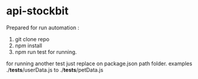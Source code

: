 # api-stockbit

Prepared for run automation :
1. git clone repo 
2. npm install
3. npm run test for running.

for running another test just replace on package.json path folder.
examples ./__tests__/userData.js to ./__tests__/petData.js
  
